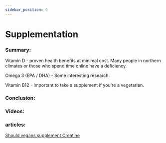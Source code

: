 ```yaml
---
sidebar_position: 6
---
```


# Supplementation

### Summary: 

Vitamin D - proven health benefits at minimal cost. Many people in northern climates 
or those who spend time online have a deficiency.

Omega 3 (EPA / DHA) - Some interesting research.

Vitamin B12 - Important to take a supplement if you're a vegetarian.


### Conclusion:



### Videos:


### articles:

[Should vegans supplement Creatine](https://nutrifix.co/fitness-blog/should-vegans-supplement-creatine/)


